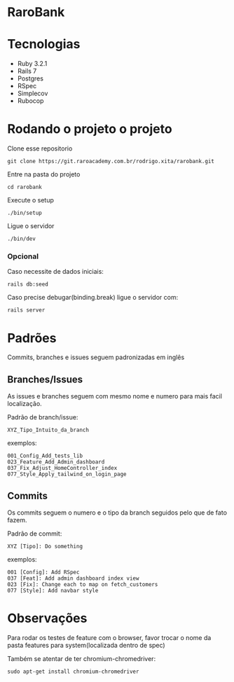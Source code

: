 # RaroBank

# Tecnologias
 - Ruby 3.2.1
 - Rails 7
 - Postgres
 - RSpec
 - Simplecov
 - Rubocop

# Rodando o projeto o projeto
Clone esse repositorio
```
git clone https://git.raroacademy.com.br/rodrigo.xita/rarobank.git
```
Entre na pasta do projeto
```
cd rarobank
```
Execute o setup
```
./bin/setup
```
Ligue o servidor
```
./bin/dev
```
### Opcional
Caso necessite de dados iniciais:
```
rails db:seed
```
Caso precise debugar(binding.break) ligue o servidor com:
```
rails server
```

# Padrões

Commits, branches e issues seguem padronizadas em inglês
## Branches/Issues
As issues e branches seguem com mesmo nome e numero para mais facil localização.

Padrão de branch/issue:
```
XYZ_Tipo_Intuito_da_branch
```

exemplos:
```
001_Config_Add_tests_lib
023_Feature_Add_Admin_dashboard
037_Fix_Adjust_HomeController_index
077_Style_Apply_tailwind_on_login_page
```

## Commits
Os commits seguem o numero e o tipo da branch seguidos pelo que de fato fazem.

Padrão de commit:
```
XYZ [Tipo]: Do something
```

exemplos:
```
001 [Config]: Add RSpec
037 [Feat]: Add admin dashboard index view
023 [Fix]: Change each to map on fetch_customers
077 [Style]: Add navbar style
```

# Observações
Para rodar os testes de feature com o browser, favor trocar o nome da pasta features para system(localizada dentro de spec)

Também se atentar de ter chromium-chromedriver:
```
sudo apt-get install chromium-chromedriver
```